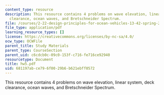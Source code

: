 ```yaml
---
content_type: resource
description: This resource contains 4 problems on wave elevation, linear system, deck
  clearance, ocean waves, and Bretschneider Spectrum.
file: /courses/2-22-design-principles-for-ocean-vehicles-13-42-spring-2005/681197abce796f0029b6b621ebff0572_hw5.pdf
file_type: application/pdf
learning_resource_types: []
license: https://creativecommons.org/licenses/by-nc-sa/4.0/
ocw_type: OCWFile
parent_title: Study Materials
parent_type: CourseSection
parent_uid: c6cdcb0c-09c0-153f-c716-fe716ce92940
resourcetype: Document
title: hw5.pdf
uid: 681197ab-ce79-6f00-29b6-b621ebff0572
---
```

This resource contains 4 problems on wave elevation, linear system, deck clearance, ocean waves, and Bretschneider Spectrum.